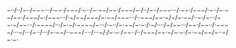 −··/··/−··/−−−···/·−−·/−−−/·−··/−·−−/−−·/−−−/−·/··/−··/−−−···/·−−·/−−−/·−··/−·−−/−−·/−−−/−·/−−−···/·−/−−/−−−/−·−−/−−−···/··−−−/−−·−/−/−·−−/··−·/−···/−−·−/−−···/·−−−−/···/−·−/·−−−−/−···/·−··/−·−−/−·−·/·−/····/−/−−···/−−·/−−··/·−−−−/···−/···/−··/···/−·−−/··−−−/····/···−/·/−·−·/−−··/··/−−−/−−·−/−·−·/−·−−/−−/−··−/−·−·